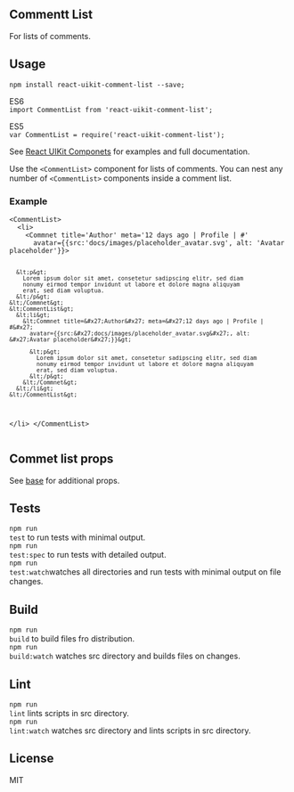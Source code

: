 <div><link rel="stylesheet" href="https://cdnjs.cloudflare.com/ajax/libs/uikit/2.24.2/css/uikit.almost-flat.min.css"/><section><h1>Commentt List</h1><p>For lists of comments.</p></section><section><h2>Usage</h2><p><code>npm install react-uikit-comment-list --save;</code></p><p>ES6 <br/><code>import CommentList from &#x27;react-uikit-comment-list&#x27;;</code><br/></p><p>ES5 <br/><code>var CommentList = require(&#x27;react-uikit-comment-list&#x27;);</code></p><p>See <a href="http://otissv.github.io/react-uikit-components">React UIKit Componets</a> for examples and full documentation.</p><h></h><p>Use the <code>&lt;CommentList&gt;</code> component for lists of comments. You can nest any number of <code>&lt;CommentList&gt;</code> components inside a comment list.</p><h3>Example</h3><pre class="uk-scrollable-text"><code>&lt;CommentList&gt;
  &lt;li&gt;
    &lt;Commnet title=&#x27;Author&#x27; meta=&#x27;12 days ago | Profile | #&#x27;
      avatar={{src:&#x27;docs/images/placeholder_avatar.svg&#x27;, alt: &#x27;Avatar placeholder&#x27;}}&gt;

      &lt;p&gt;
        Lorem ipsum dolor sit amet, consetetur sadipscing elitr, sed diam
        nonumy eirmod tempor invidunt ut labore et dolore magna aliquyam
        erat, sed diam voluptua.
      &lt;/p&gt;
    &lt;/Commnet&gt;
    &lt;CommentList&gt;
      &lt;li&gt;
        &lt;Commnet title=&#x27;Author&#x27; meta=&#x27;12 days ago | Profile | #&#x27;
          avatar={{src:&#x27;docs/images/placeholder_avatar.svg&#x27;, alt: &#x27;Avatar placeholder&#x27;}}&gt;

          &lt;p&gt;
            Lorem ipsum dolor sit amet, consetetur sadipscing elitr, sed diam
            nonumy eirmod tempor invidunt ut labore et dolore magna aliquyam
            erat, sed diam voluptua.
          &lt;/p&gt;
        &lt;/Commnet&gt;
      &lt;/li&gt;
    &lt;/CommentList&gt;
  &lt;/li&gt;
&lt;/CommentList&gt;
</code></pre></section><section><h2>Commet list props</h2><p>See <a href="https://github.com/otissv/react-uikit-base">base</a> for additional props.</p></section><section><h2>Tests</h2><p><code>npm run test</code> to run tests with minimal output.<br/><code>npm run test:spec</code> to run tests with detailed output.<br/><code>npm run test:watch</code>watches all directories and run tests with minimal output on file changes.<br/></p></section><section><h2>Build</h2><p><code>npm run build</code> to build files fro distribution.<br/><code>npm run build:watch</code> watches src directory and builds files on changes.<br/></p></section><section><h2>Lint</h2><p><code>npm run lint</code> lints scripts in src directory.<br/><code>npm run lint:watch</code> watches src directory and lints scripts in src directory.<br/></p></section><section><h2>License</h2><p>MIT</p></section></div>
